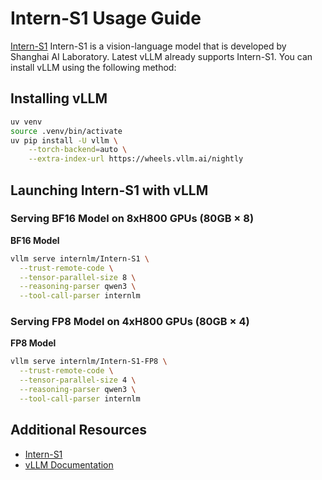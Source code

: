 # Intern-S1 Usage Guide

[Intern-S1](https://github.com/InternLM/Intern-S1) Intern-S1 is a vision-language model that is developed by Shanghai AI Laboratory.
Latest vLLM already supports Intern-S1. You can install vLLM using the following method:

## Installing vLLM

```bash
uv venv
source .venv/bin/activate
uv pip install -U vllm \
    --torch-backend=auto \
    --extra-index-url https://wheels.vllm.ai/nightly
```

## Launching Intern-S1 with vLLM

### Serving BF16 Model on 8xH800 GPUs (80GB × 8)

**BF16 Model**

```bash
vllm serve internlm/Intern-S1 \
  --trust-remote-code \
  --tensor-parallel-size 8 \
  --reasoning-parser qwen3 \
  --tool-call-parser internlm
```

### Serving FP8 Model on 4xH800 GPUs (80GB × 4)

**FP8 Model**

```bash
vllm serve internlm/Intern-S1-FP8 \
  --trust-remote-code \
  --tensor-parallel-size 4 \
  --reasoning-parser qwen3 \
  --tool-call-parser internlm
```

## Additional Resources

- [Intern-S1](https://github.com/InternLM/Intern-S1)
- [vLLM Documentation](https://docs.vllm.ai/)
